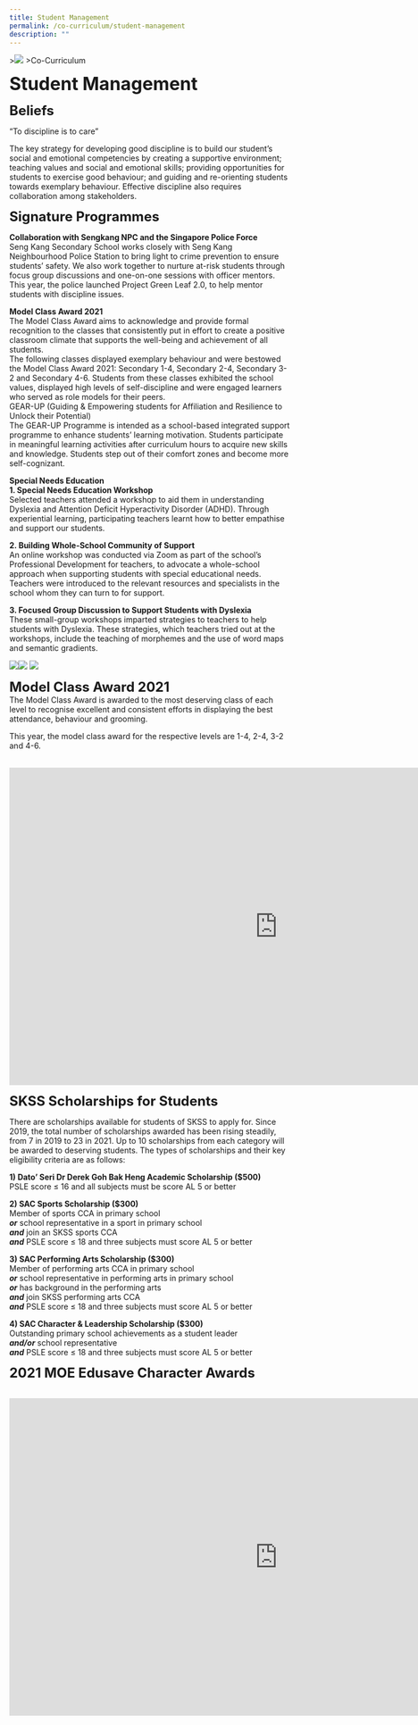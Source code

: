 ```yaml
---
title: Student Management
permalink: /co-curriculum/student-management
description: ""
---
```

&gt;![](/images/About%20us.jpg)
&gt;Co-Curriculum

**<font size="6">Student Management</font>**

**<font size="5">Beliefs</font>**

“To discipline is to care”

  

The key strategy for developing good discipline is to build our student’s social and emotional competencies by creating a supportive environment; teaching values and social and emotional skills; providing opportunities for students to exercise good behaviour; and guiding and re-orienting students towards exemplary behaviour. Effective discipline also requires collaboration among stakeholders.

  
**<font size="5">Signature Programmes</font>**

**Collaboration with Sengkang NPC and the Singapore Police Force**<br>
Seng Kang Secondary School works closely with Seng Kang Neighbourhood Police Station to bring light to crime prevention to ensure students’ safety. We also work together to nurture at-risk students through focus group discussions and one-on-one sessions with officer mentors. This year, the police launched Project Green Leaf 2.0, to help mentor students with discipline issues.&nbsp;  

  

**Model Class Award 2021**<br>
The Model Class Award aims to acknowledge and provide formal recognition to the classes that consistently put in effort to create a positive classroom climate that supports the well-being and achievement of all students.&nbsp;<br>
The following classes displayed exemplary behaviour and were bestowed the Model Class Award 2021: Secondary 1-4, Secondary 2-4, Secondary 3-2 and Secondary 4-6. Students from these classes exhibited the school values, displayed high levels of self-discipline and were engaged learners who served as role models for their peers.<br>
GEAR-UP (Guiding &amp; Empowering students for Affiliation and Resilience to Unlock their Potential)<br>
The GEAR-UP Programme is intended as a school-based integrated support programme to enhance students’ learning motivation. Students participate in meaningful learning activities after curriculum hours to acquire new skills and knowledge. Students step out of their comfort zones and become more self-cognizant.&nbsp;

**Special Needs Education**<br>
**1\. Special Needs Education Workshop**&nbsp;<br>
Selected teachers attended a workshop to aid them in understanding Dyslexia and Attention Deficit Hyperactivity Disorder (ADHD). Through experiential learning, participating teachers learnt how to better empathise and support our students.  
  
**2\. Building Whole-School Community of Support**<br>
An online workshop was conducted via Zoom as part of the school’s Professional Development for teachers, to advocate a whole-school approach when supporting students with special educational needs. Teachers were introduced to the relevant resources and specialists in the school whom they can turn to for support.

  

**3\. Focused Group Discussion to Support Students with Dyslexia**<br>
These small-group workshops imparted strategies to teachers to help students with Dyslexia. These strategies, which teachers tried out at the workshops, include the teaching of morphemes and the use of word maps and semantic gradients.

![](/images/Student%20Management/Student%20Management%201.png)![](/images/Student%20Management/Student%20Management%202.png)
![](/images/Student%20Management/Student%20Management%203.png)

**<font size="5">Model Class Award 2021</font>**<br>
The Model Class Award is awarded to the most deserving class of each level to recognise excellent and consistent efforts in displaying the best attendance, behaviour and grooming.  
  
This year, the model class award for the respective levels are 1-4, 2-4, 3-2 and 4-6.

<br>

<iframe src="https://docs.google.com/presentation/d/e/2PACX-1vSpFlsMD97w3Y7GNdKvstL3CUM7iUU2uQrpfYJ9mF5B8YlfbLnB7w7qecJw2IN6W2jg5F5eoh84Dvcw/embed?start=true&amp;loop=true&amp;delayms=5000" frameborder="0" width="960" height="569" allowfullscreen="true"></iframe>

<br>

**<font size="5">SKSS Scholarships for Students
</font>**

There are scholarships available for students of SKSS to apply for. Since 2019, the total number of scholarships awarded has been rising steadily, from 7 in 2019 to 23 in 2021. Up to 10 scholarships from each category will be awarded to deserving students. The types of scholarships and their key eligibility criteria are as follows:

  

**1) Dato’ Seri Dr Derek Goh Bak Heng Academic Scholarship ($500)**<br>
PSLE score ≤ 16 and all subjects must be score AL 5 or better

  

**2) SAC Sports Scholarship ($300)**&nbsp;<br>
Member of sports CCA in primary school&nbsp;<br>
_**or**_&nbsp;school representative in a sport in primary school<br>
_**and**_&nbsp;join an SKSS sports CCA<br>
**_and_**&nbsp;PSLE score ≤ 18 and three subjects must score AL 5 or better

  

**3) SAC Performing Arts Scholarship ($300)**&nbsp;<br>
Member of performing arts CCA in primary school<br>
**_or_**&nbsp;school representative in performing arts in primary school<br>
**_or_**&nbsp;has background in the performing arts&nbsp;<br>
**_and_**&nbsp;join SKSS performing arts CCA<br>
_**and**_&nbsp;PSLE score ≤ 18 and three subjects must score AL 5 or better

  

**4) SAC Character &amp; Leadership Scholarship ($300)**&nbsp;<br>
Outstanding primary school achievements as a student leader&nbsp;
<br>**_and/or_**&nbsp;school representative<br>
**_and_**&nbsp;PSLE score ≤ 18 and three subjects must score AL 5 or better

**<font size="5">2021 MOE Edusave Character Awards</font>**

<br>

<iframe allowfullscreen="true" height="569" width="960" frameborder="0" src="https://docs.google.com/presentation/d/e/2PACX-1vQoMhC__6D-PZcV7nbMOlV5IwrXowbzcX38WXcNXHdWKUtH4ANBLvQBG37smPe_M6e6OtlwumPP63Ym/embed?start=true&amp;loop=true&amp;delayms=5000"></iframe>

<br>